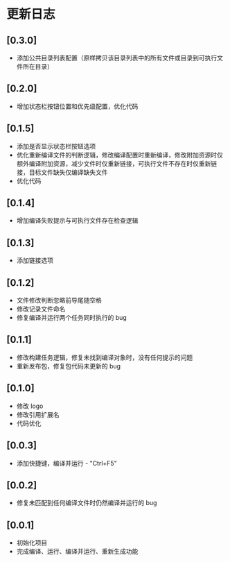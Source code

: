 # 更新日志

## [0.3.0]

- 添加公共目录列表配置（原样拷贝该目录列表中的所有文件或目录到可执行文件所在目录）

## [0.2.0]

- 增加状态栏按钮位置和优先级配置，优化代码

## [0.1.5]

- 添加是否显示状态栏按钮选项
- 优化重新编译文件的判断逻辑，修改编译配置时重新编译，修改附加资源时仅额外编译附加资源，减少文件时仅重新链接，可执行文件不存在时仅重新链接，目标文件缺失仅编译缺失文件
- 优化代码

## [0.1.4]

- 增加编译失败提示与可执行文件存在检查逻辑

## [0.1.3]

- 添加链接选项

## [0.1.2]

- 文件修改判断忽略前导尾随空格
- 修改记录文件命名
- 修复编译并运行两个任务同时执行的 bug

## [0.1.1]

- 修改构建任务逻辑，修复未找到编译对象时，没有任何提示的问题
- 重新发布包，修复包代码未更新的 bug

## [0.1.0]

- 修改 logo
- 修改引用扩展名
- 代码优化

## [0.0.3]

- 添加快捷键，编译并运行 - "Ctrl+F5"

## [0.0.2]

- 修复未匹配到任何编译文件时仍然编译并运行的 bug

## [0.0.1]

- 初始化项目
- 完成编译、运行、编译并运行、重新生成功能
